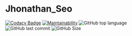 # Jhonathan_Seo
[![Codacy Badge](https://app.codacy.com/project/badge/Grade/d0c4f600fda6458abc5ec7e78b8a261c)](https://www.codacy.com/gh/jhonathan93/Jhonathan_Seo/dashboard?utm_source=github.com&amp;utm_medium=referral&amp;utm_content=jhonathan93/Jhonathan_Seo&amp;utm_campaign=Badge_Grade)
[![Maintainability](https://api.codeclimate.com/v1/badges/e57314c16573a82fff0d/maintainability)](https://codeclimate.com/github/jhonathan93/Jhonathan_Seo/maintainability)
![GitHub top language](https://img.shields.io/github/languages/top/jhonathan93/Jhonathan_Seo?color=0023FF&style=plastic)
![GitHub last commit](https://img.shields.io/github/last-commit/jhonathan93/Jhonathan_Seo?color=FF0000&style=plastic)
![GitHub Size](https://img.shields.io/github/repo-size/jhonathan93/Jhonathan_Seo?color=D500FF)
